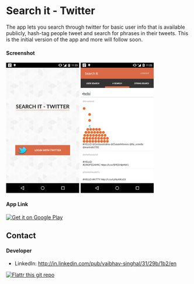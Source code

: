 # Search it - Twitter

The app lets you search through twitter for basic user info that is available publicly, hash-tag people tweet and search for phrases in their tweets. This is the initial version of the app and more will follow soon.

#### Screenshot
<img src="https://github.com/v-singhal/twittersearch/blob/v1.0.1/Screenshots/1.%20login.png" width="200">
<img src="https://github.com/v-singhal/twittersearch/blob/v1.0.1/Screenshots/2.%20hash_tag_search.png" width="200">

#### App Link
<!-- edit this image location -->
[![Get it on Google Play](https://raw.github.com/repat/README-template/master/googleplay.png)](https://play.google.com/store/apps/details?id=com.vbstudio.twittersearch)

## Contact
#### Developer
* LinkedIn: http://in.linkedin.com/pub/vaibhav-singhal/31/29b/1b2/en

[![Flattr this git repo](http://api.flattr.com/button/flattr-badge-large.png)](https://flattr.com/submit/auto?user_id=username&url=https://github.com/username/appname&title=appname&language=&tags=github&category=software) 
